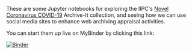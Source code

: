 These are some Jupyter notebooks for exploring the IIPC's [Novel Coronavirus
COVID-19] Archive-It collection, and seeing how we can use social media sites to
enhance web archiving appraisal activities.

You can start them up live on MyBinder by clicking this link:

[![Binder](http://mybinder.org/badge.svg)](http://mybinder.org/repo/edsu/iipc-covid19)

[Novel Coronavirus COVID-19]: https://archive-it.org/collections/13529/
